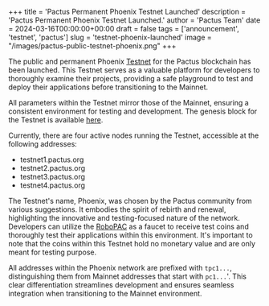 +++
title = 'Pactus Permanent Phoenix Testnet Launched'
description = 'Pactus Permanent Phoenix Testnet Launched.'
author = 'Pactus Team'
date = 2024-03-16T00:00:00+00:00
draft = false
tags = ['announcement', 'testnet', 'pactus']
slug = 'testnet-phoenix-launched'
image = "/images/pactus-public-testnet-phoenix.png"
+++

The public and permanent Phoenix [Testnet](/2023/03/01/what-is-testnet)
for the Pactus blockchain has been launched.
This Testnet serves as a valuable platform for developers to thoroughly examine their projects,
providing a safe playground to test and deploy their applications before transitioning to the Mainnet.

All parameters within the Testnet mirror those of the Mainnet,
ensuring a consistent environment for testing and development.
The genesis block for the Testnet is available
[here](https://github.com/pactus-project/pactus/blob/main/genesis/testnet.json).

Currently, there are four active nodes running the Testnet, accessible at the following addresses:

- testnet1.pactus.org
- testnet2.pactus.org
- testnet3.pactus.org
- testnet4.pactus.org

The Testnet's name, Phoenix, was chosen by the Pactus community from various suggestions.
It embodies the spirit of rebirth and renewal, highlighting the innovative and testing-focused nature of the network.
Developers can utilize the [RoboPAC](https://github.com/robopac-project/RoboPac) as a faucet to receive test coins and
thoroughly test their applications within this environment.
It's important to note that the coins within this Testnet hold no monetary value and are only meant for testing purpose.

All addresses within the Phoenix network are prefixed with `tpc1...`,
distinguishing them from Mainnet addresses that start with `pc1...`'.
This clear differentiation streamlines development and ensures seamless integration when transitioning to
the Mainnet environment.